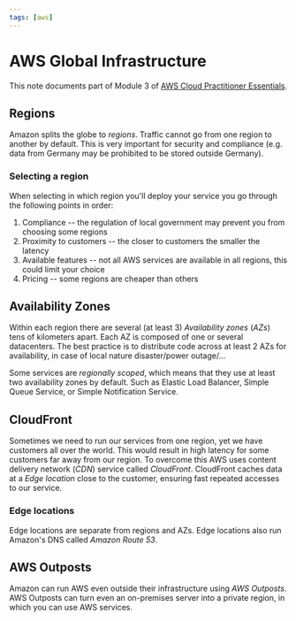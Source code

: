 ```yaml
---
tags: [aws]
---
```

# AWS Global Infrastructure

This note documents part of Module 3 of [AWS Cloud Practitioner
Essentials](./sources/aws_cloud_practitioner.md).

## Regions

Amazon splits the globe to *regions*. Traffic cannot go from one region to
another by default. This is very important for security and compliance (e.g.
data from Germany may be prohibited to be stored outside Germany).

### Selecting a region

When selecting in which region you'll deploy your service you go through the
following points in order:

1. Compliance -- the regulation of local government may prevent you from
   choosing some regions
2. Proximity to customers -- the closer to customers the smaller the latency
3. Available features -- not all AWS services are available in all regions, this
   could limit your choice
4. Pricing -- some regions are cheaper than others

## Availability Zones

Within each region there are several (at least 3) *Availability zones* (*AZs*)
tens of kilometers apart. Each AZ is composed of one or several datacenters. The
best practice is to distribute code across at least 2 AZs for availability, in
case of local nature disaster/power outage/...

Some services are *regionally scoped*, which means that they use at least two
availability zones by default. Such as Elastic Load Balancer, Simple Queue
Service, or Simple Notification Service.

## CloudFront

Sometimes we need to run our services from one region, yet we have customers all
over the world. This would result in high latency for some customers far away
from our region. To overcome this AWS uses content delivery network (*CDN*)
service called *CloudFront*. CloudFront caches data at a *Edge location* close
to the customer, ensuring fast repeated accesses to our service.

### Edge locations

Edge locations are separate from regions and AZs. Edge locations also run
Amazon's DNS called *Amazon Route 53*.

## AWS Outposts

Amazon can run AWS even outside their infrastructure using *AWS Outposts*. AWS
Outposts can turn even an on-premises server into a private region, in which you
can use AWS services.
